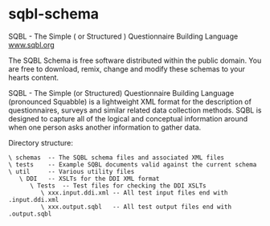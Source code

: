 sqbl-schema
===========

SQBL - The Simple ( or Structured ) Questionnaire Building Language 
  www.sqbl.org

The SQBL Schema is free software distributed within the public domain.
You are free to download, remix, change and modify these schemas to your hearts content. 

SQBL - The Simple (or Structured) Questionnaire Building Language (pronounced Squabble) is a lightweight XML format for the description of questionnaires, surveys and similar related data collection methods. SQBL is designed to capture all of the logical and conceptual information around when one person asks another information to gather data.


Directory structure:

    \ schemas  -- The SQBL schema files and associated XML files
    \ tests    -- Example SQBL documents valid against the current schema
    \ util     -- Various utility files
       \ DDI   -- XSLTs for the DDI XML format
          \ Tests  -- Test files for checking the DDI XSLTs
             \ xxx.input.ddi.xml -- All test input files end with .input.ddi.xml
             \ xxx.output.sqbl   -- All test output files end with .output.sqbl
